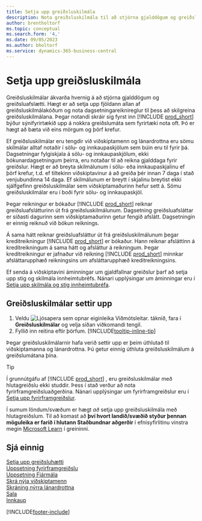 ```yaml
---
title: Setja upp greiðsluskilmála
description: Nota greiðsluskilmála til að stjórna gjalddögum og greiðsluafslætti.
author: brentholtorf
ms.topic: conceptual
ms.search.form: '4,'
ms.date: 09/05/2023
ms.author: bholtorf
ms.service: dynamics-365-business-central
---
```

# <a name="set-up-payment-terms"></a>Setja upp greiðsluskilmála

Greiðsluskilmálar ákvarða hvernig á að stjórna gjalddögum og greiðsluafslætti. Hægt er að setja upp fjöldann allan af greiðsluskilmálakóðum og nota dagsetningareiknireglur til þess að skilgreina greiðsluskilmálana. Þegar notandi skráir sig fyrst inn [!INCLUDE [prod_short](includes/prod_short.md)] býður sýnifyrirtækið upp á nokkra greiðslumáta sem fyrirtæki nota oft. Þó er hægt að bæta við eins mörgum og þörf krefur.  

Ef greiðsluskilmálar eru tengdir við viðskiptamenn og lánardrottna eru sömu skilmálar alltaf notaðir í sölu- og innkaupaskjölum sem búin eru til fyrir þá. Dagsetningar fylgiskjala á sölu- og innkaupaskjölum, ekki bókunardagsetningum þeirra, eru notaðar til að reikna gjalddaga fyrir greiðslur. Hægt er að breyta skilmálunum í sölu- eða innkaupaskjalinu ef þörf krefur, t.d. ef tiltekinn viðskiptavinur á að greiða þér innan 7 daga í stað venjubundinna 14 daga. Ef skilmálunum er breytt í skjalinu breytist ekki sjálfgefinn greiðsluskilmálar sem viðskiptamaðurinn hefur sett á. Sömu greiðsluskilmálar eru í boði fyrir sölu- og innkaupaskjöl.

Þegar reikningur er bókaður [!INCLUDE [prod_short](includes/prod_short.md)]  reiknar greiðsluafslátturinn út frá greiðsluskilmálunum. Dagsetning greiðsluafsláttar er síðasti dagurinn sem viðskiptamaðurinn getur fengið afslátt. Dagsetningin er einnig reiknuð við bókun reiknings.  

Á sama hátt reiknar greiðsluafsláttur út frá greiðsluskilmálunum þegar kreditreikningur [!INCLUDE [prod_short](includes/prod_short.md)]  er bókaður. Hann reiknar afsláttinn á kreditreikningum á sama hátt og afsláttur á reikningum. Þegar kreditreikningur er jafnaður við reikning [!INCLUDE [prod_short](includes/prod_short.md)]  minnkar afsláttarupphæð reikningsins um afsláttarupphæð kreditreikningsins.  

Ef senda á viðskiptavini áminningar um gjaldfallnar greiðslur þarf að setja upp stig og skilmála innheimtubréfs. Nánari upplýsingar um áminningar eru í [Setja upp skilmála og stig innheimtubréfa](finance-setup-reminders.md).  

## <a name="to-set-up-payment-terms"></a>Greiðsluskilmálar settir upp

1. Veldu ![Ljósapera sem opnar eiginleika Viðmótsleitar.](media/ui-search/search_small.png "Segðu mér hvað þú vilt gera") táknið, fara í **Greiðsluskilmálar** og velja síðan viðkomandi tengil.  
2. Fyllið inn reitina eftir þörfum. [!INCLUDE[tooltip-inline-tip](includes/tooltip-inline-tip_md.md)]  

Þegar greiðsluskilmálarnir hafa verið settir upp er þeim úthlutað til viðskiptamanna og lánardrottna. Þú getur einnig úthluta greiðsluskilmálum á greiðslumátana þína.  

> [!TIP]
> Í grunnútgáfu af [!INCLUDE [prod_short](includes/prod_short.md)] , eru greiðsluskilmálar með hlutagreiðslu ekki studdir. Þess í stað verður að nota fyrirframgreiðsluaðgerðina. Nánari upplýsingar um fyrirframgreiðslur eru í [Setja upp fyrirframgreiðslur](finance-set-up-prepayments.md).
>
> Í sumum löndum/svæðum er hægt *að* setja upp greiðsluskilmála með hlutagreiðslum. Til að komast að **því hvort landið/svæðið styður þennan möguleika er farið í hlutann Staðbundnar aðgerðir** í efnisyfirlitinu vinstra megin [Microsoft Learn](about-localization.md) í greininni.

## <a name="see-also"></a>Sjá einnig

[Setja upp greiðsluhætti](finance-payment-methods.md)  
[Uppsetning fyrirframgreiðslu](finance-set-up-prepayments.md)  
[Uppsetning Fjármála](finance-setup-finance.md)  
[Skrá nýja viðskiptamenn](sales-how-register-new-customers.md)  
[Skráning nýrra lánardrottna](purchasing-how-register-new-vendors.md)  
[Sala](sales-manage-sales.md)  
[Innkaup](purchasing-manage-purchasing.md)  


[!INCLUDE[footer-include](includes/footer-banner.md)]
